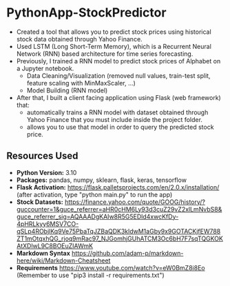 # PythonApp-StockPredictor
* Created a tool that allows you to predict stock prices using historical stock data obtained through Yahoo Finance.
* Used LSTM (Long Short-Term Memory), which is a Recurrent Neural Network (RNN) based architecture for time series forecasting.
* Previously, I trained a RNN model to predict stock prices of Alphabet on a Jupyter notebook.
  * Data Cleaning/Visualization (removed null values, train-test split, feature scaling with MinMaxScaler, ...)
  * Model Building (RNN model)
* After that, I built a client facing application using Flask (web framework) that:
  * automatically trains a RNN model with dataset obtained through Yahoo Finance that you must include inside the project folder.
  * allows you to use that model in order to query the predicted stock price.


## Resources Used
* **Python Version:** 3.10
* **Packages:** pandas, numpy, sklearn, flask, keras, tensorflow
* **Flask Activation:** https://flask.palletsprojects.com/en/2.0.x/installation/ (after activation, type "python main.py" to run the app)
* **Stock Datasets:** https://finance.yahoo.com/quote/GOOG/history/?guccounter=1&guce_referrer=aHR0cHM6Ly93d3cuZ29vZ2xlLmNvbS8&guce_referrer_sig=AQAAADgKAIw8R5G5EDld4xwcKfDy-4pHRLkyy6MSV7CO-qSLp4RObjlKq9Ve75PbaTqJZBaQDK3kldwM1aGby9x9GOTACKjfEW788ZT1mOtqxhQG_rjoq9mRac97_NJGomhjGUhATCM3Oc6bH7F7sqTQGKOKAtXDlwL9C8BOEuZIAWmK
* **Markdown Syntax** https://github.com/adam-p/markdown-here/wiki/Markdown-Cheatsheet
* **Requirements** https://www.youtube.com/watch?v=eW0BmZ8i8Eo (Remember to use "pip3 install -r requirements.txt")


